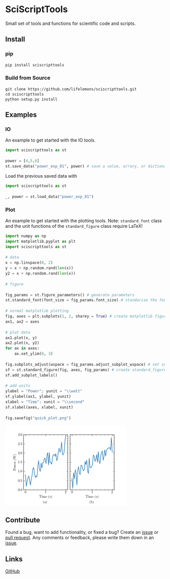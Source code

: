 # SciScriptTools

Small set of tools and functions for scientific code and scripts.

## Install

### pip
```bash
pip install sciscripttools
```

### Build from Source
```
git clone https://github.com/lifelemons/sciscripttools.git
cd sciscripttools
python setup.py install
```
## Examples 
### IO
An example to get started with the IO tools.
```python
import sciscripttools as st

power = [4,5,6]
st.save_data("power_exp_01", power) # save a value, arrary, or dictionary
```
Load the previous saved data with
```python
import sciscripttools as st

_, power = st.load_data("power_exp_01")
```

### Plot
An example to get started with the plotting tools.
Note: `standard_font` class and the unit functions of the `standard_figure` class require LaTeX!

```python
import numpy as np
import matplotlib.pyplot as plt
import sciscripttools as st

# data
x = np.linspace(0, 2)
y = x + np.random.rand(len(x))
y2 = x + np.random.rand(len(x))

# figure

fig_params = st.figure_parameters() # generate parameters
st.standard_font(font_size = fig_params.font_size) # standarise the font

# normal matplotlib plotting
fig, axes = plt.subplots(1, 2, sharey = True) # create matplotlib figure
ax1, ax2 = axes

# plot data
ax1.plot(x, y)
ax2.plot(x, y2)
for ax in axes:
    ax.set_ylim(0, 3) 

fig.subplots_adjust(wspace = fig_params.adjust_subplot_wspace) # set subplot width spacing
sf = st.standard_figure(fig, axes, fig_params) # create standard_figure
sf.add_subplot_labels()

# add units
ylabel = "Power"; yunit = "\\watt"
sf.ylabel(ax1, ylabel, yunit)
xlabel = "Time"; xunit = "\\second"
sf.xlabel(axes, xlabel, xunit)

fig.savefig("quick_plot.png")
```
![example quick plot](examples/readme_plot_example.png)

## Contribute
Found a bug, want to add functionality, or fixed a bug?
Create an [issue](https://github.com/lifelemons/sciscripttools/issues) or [pull request](https://github.com/lifelemons/sciscripttools/pulls).
Any comments or feedback, please write them down in an [issue](https://github.com/lifelemons/sciscripttools/issues).

## Links
[GitHub](https://github.com/lifelemons/sciscripttools)